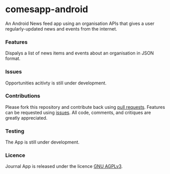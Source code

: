 # comesapp-android
An Android News feed app using an organisation APIs that gives a user regularly-updated news and events from the internet.
### Features
Dispalys a list of news items and events about an organisation in JSON format.
### Issues
Opportunities acitivty is still under development.
### Contributions
Please fork this repository and contribute back using [pull requests](https://github.com/mtondolo/comesapp-android/pulls).
Features can be requested using [issues](https://github.com/mtondolo/comesapp-android/issues). 
All code, comments, and critiques are greatly appreciated.
### Testing
The App is still under development.
### Licence
Journal App is released under the licence [GNU AGPLv3](https://choosealicense.com/licenses/agpl-3.0/).
